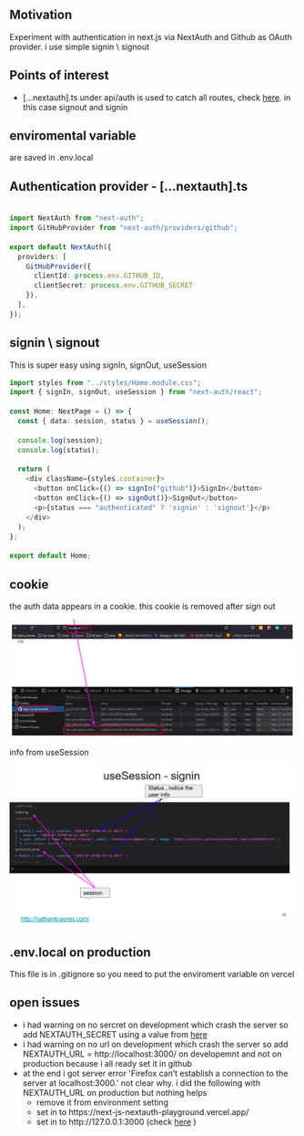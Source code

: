 <h2>Motivation</h2>
Experiment with authentication in next.js via NextAuth and Github as OAuth provider. i use simple signin \ signout

<h2>Points of interest</h2>
<ul>
<li>[...nextauth].ts under api/auth is used to catch all routes, check <a href='https://nextjs.org/docs/routing/dynamic-routes'>here</a>. in this case signout and signin</li>
</ul>

<h2>enviromental variable</h2>
are saved in .env.local

<h2>Authentication provider - [...nextauth].ts</h2>

```ts

import NextAuth from "next-auth";
import GitHubProvider from "next-auth/providers/github";

export default NextAuth({
  providers: [
    GitHubProvider({
      clientId: process.env.GITHUB_ID,
      clientSecret: process.env.GITHUB_SECRET
    }),
  ],
});

```

<h2>signin \ signout</h2>
This is super easy using signIn, signOut, useSession

```ts
import styles from "../styles/Home.module.css";
import { signIn, signOut, useSession } from "next-auth/react";

const Home: NextPage = () => {
  const { data: session, status } = useSession();

  console.log(session);
  console.log(status);

  return (
    <div className={styles.container}>
      <button onClick={() => signIn("github")}>SignIn</button>
      <button onClick={() => signOut()}>SignOut</button>
      <p>{status === "authenticated" ? 'signin' : 'signout'}</p>
    </div>
  );
};

export default Home;
```

<h2>cookie</h2>

the auth data appears in a cookie. this cookie is removed after sign out

![cookie after signin](./figs/cookie-after-signin.png)


info from useSession

![info from useSession](./figs/useSession-info.png)


<h2>.env.local on production</h2>
This file is in .gitignore so you need to put the enviroment variable on vercel
  

<h2>open issues</h2>
<ul>
<li>i had warning on no sercret on development which crash the server so add NEXTAUTH_SECRET using a value from <a href='https://generate-secret.vercel.app/32'>here</a></li>
<li>i had warning on no url on development which crash the server so add NEXTAUTH_URL = http://localhost:3000/ on developemnt and not on production because i all ready set it in github </li>
<li>at the end i got server error 'Firefox can’t establish a connection to the server at localhost:3000.' not clear why. i did the following with NEXTAUTH_URL on production but nothing helps
<ul>
<li>remove it from environment setting</li>
<li>set in to https://next-js-nextauth-playground.vercel.app/</li>
<li>set in to http://127.0.0.1:3000 (check <a href='http://127.0.0.1:3000'>here</a> )
</ul>
</li>
</ul>